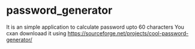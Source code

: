 # password_generator
It is an simple application to calculate password upto 60 characters
You cxan downloaad it using https://sourceforge.net/projects/cool-password-generator/
